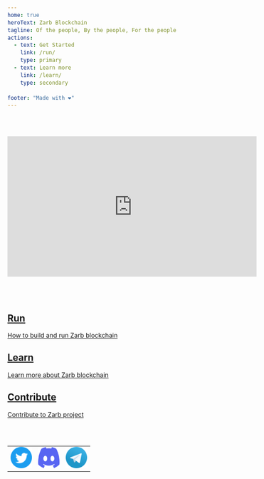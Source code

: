 ```yaml
---
home: true
heroText: Zarb Blockchain
tagline: Of the people, By the people, For the people
actions:
  - text: Get Started
    link: /run/
    type: primary
  - text: Learn more
    link: /learn/
    type: secondary

footer: "Made with ❤️"
---
```


<br>
<br>

<p align="center">
<iframe width="560" height="315" src="https://www.youtube.com/embed/O9Uk8tb3hpE" title="What is Zarb blockchain" frameborder="0" allow="accelerometer; autoplay; clipboard-write; encrypted-media; gyroscope; picture-in-picture" allowfullscreen></iframe>
</p>

<br>
<br>

<div class="features">
  <div class="feature">
    <a href="/run/">
      <h2>Run</h2>
      <p>How to build and run Zarb blockchain</p>
    </a>
  </div>

  <div class="feature">
    <a href="/learn/">
      <h2>Learn</h2>
      <p>Learn more about Zarb blockchain</p>
    </a>
  </div>
  <div class="feature">
    <a href="https://github.com/zarbchain/">
      <h2>Contribute</h2>
      <p>Contribute to Zarb project</p>
    </a>
  </div>
</div>

<br>
<br>

<div style="text-align: center;">
  <table style="display: inline-block;">
    <tr style="border-width: 0px">
      <td style="border-width: 0px"><a href="https://twitter.com/ZarbBlockchain" target="_blank"><img alt="Twitter" height=48 width=48 src="./assets/images/twitter_logo.svg" /></a></td>
      <td style="border-width: 0px"><a href="https://discord.gg/zPqWqV85ch" target="_blank"><img alt="Discord" height=48 width=48 src="./assets/images/discord_logo.svg" /></a></td>
      <td style="border-width: 0px"><a href="https://t.me/zarbblockchain" target="_blank"><img alt="Telegram" height=48 width=48 src="./assets/images/telegram_logo.svg" /></a></td>
      <!--
      <td style="border-width: 0px"><a href="https://www.reddit.com/r/zarb" target="_blank"><img alt="Reddit" height=48 width=48 src="./assets/images/reddit_logo.svg" /></a></td>
      -->
    </tr>
  </table>
</div>

<br>
